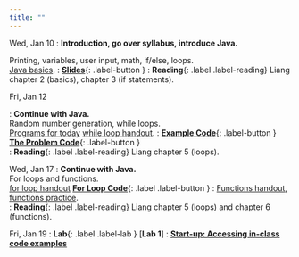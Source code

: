 ```yaml
---
title: ""
---
```


<!---   --->

Wed, Jan 10
: **Introduction, go over syllabus, introduce Java.**  
<!---  Add intro to course information?  Modify power point include new examples...project videos, etc. ;; Make specific note that office hours are for students-an advantage of going to a school like Rhodes.  MENTION TUTORS!!  Set up get to know each other exercise!--->
<!--- Introduce broad topics, advice for course  --->
  Printing, variables, user input, math, if/else, loops.  
  [Java basics](lectures/intro/java-basics.pdf).
: [**Slides**](lectures/intro/CS142Intro1Slides.pdf){: .label-button } 
: **Reading**{: .label .label-reading} Liang chapter 2 (basics), chapter 3 (if statements).

Fri, Jan 12
<!--- Work in Exercism, book?  --->
: **Continue with Java.**  
  Random number generation, while loops.  
  [Programs for today](lectures/intro/scheduleLab1.pdf)
  [while loop handout](lectures/intro/while-loops-handout.pdf).
: [**Example Code**](lectures/intro/introductionToJava.java){: .label-button } 
  [**The Problem Code**](lectures/intro/problemCode.java){: .label-button }   
: **Reading**{: .label .label-reading} Liang chapter 5 (loops).

Wed, Jan 17
: **Continue with Java.**  
  For loops and functions.  
  [for loop handout](lectures/intro/for-loops-handout.pdf)
 [**For Loop Code**](lectures/intro/forLoop.java){: .label .label-button }
:  [Functions handout](lectures/intro/functions-handout.pdf),
  [functions practice](lectures/intro/functions-practice.pdf).  
: **Reading**{: .label .label-reading} Liang chapter 5 (loops) and chapter 6 (functions).

Fri, Jan 19
: **Lab**{: .label .label-lab }  [**Lab 1**]<!---(labs/lab1/)--->
:  [**Start-up: Accessing in-class code examples**](lectures/oop/VCSSetup.pdf)


<!---


Mon, Jan 22
: **Practice with functions, intro to OOP.**  
  -Continue out-of-class work on functions handout.
:  [**Functions with arrays**](lectures/oop/Arrays and Functions.pdf).  
  [Starting code](lectures/oop/classPracticeBlank.java).  
: **Reading**{: .label .label-reading} Liang 7.0-7.8 (arrays).
 : **Project**{: .label .label-proj } [**Project 1**](projects/proj1) (due Thu, Sep 7)

Wed, Jan 24


Wed, Sep 6
: **Object-Oriented Programming II**  
  Digging in deeper to OOP concepts and terminology.  Using classes and functions designed by others.
:  [**Start-up: Accessing in-class code examples**](lectures/oop/VCSSetup.pdf)
:  [OOP definitions](lectures/oop/oop-defs.pdf)
:  [SimpleCanvas and Color APIs](lectures/oop/simplecanvas-and-color.pdf)
:  [Code Source](https://github.com/ncp38/cs142-f23-inclass/tree/main/oop1){: .label-button } 

: **Reading**{: .label .label-reading} Sedgewick & Wayne 3.1, pp. 329-325 (OO concepts).
: **Homework**{: .label .label-hw } [**Homework 1**](homework/hw1) (due Thu, Sep 14)

Fri, Sep 8
: **Lab**{: .label .label-lab } [**Lab 2**](labs/lab2/)

Mon, Sep 11
: **Object-Oriented Programming III**  
  OOP "gotchas" and learning about references.  
  [Gotchas handout](lectures/oop/oop-gotchas-handout.pdf)

: **Reading**{: .label .label-reading} Liang chapter 8 (multidimensional arrays).
  
Wed, Sep 13 
:  A series of lectures to watch followed by in-class work!  
:  [Lecture 1 - Debugging with Intellij](https://rhodes.instructuremedia.com/embed/75f01cbf-69f9-4c77-aeb7-96e19c0b19fa){: .label-button } 
:  [Lecture 2 - Design Choices](https://rhodes.instructuremedia.com/embed/c1553cb0-476d-45c3-b56c-277d4420e8da){: .label-button } 
:  [Lecture 3 - SimpleCanvas & In-Class Work](https://rhodes.instructuremedia.com/embed/b5ee1d41-8556-4609-93ed-cade4dc2aea8){: .label-button }
  
Fri, Sep 15
: **Lab**{: .label .label-lab } [**Lab 3**](labs/lab3/)

Mon, Sep 18
: **Creating Classes I**  
  Learning how to design simple classes.  
  [Class design handout](lectures/oop/oop-creating-classes-handout.pdf)
: [**Slides**](lectures/oop/oop-creating-classes-slides1.pdf){: .label-button } 
: **Reading**{: .label .label-reading} Liang 9.1-9.3, 9.5 (creating classes).
: **Project**{: .label .label-proj } [**Project 2**](projects/proj2) (due Thu, Sep 28)

Wed, Sep 20
: **Creating Classes II**  
  `public` and `private`.
: **Reading**{: .label .label-reading} Liang 9.8 (public/private).

Fri, Sep 22
: **Lab**{: .label .label-lab } [**Lab 4**](labs/lab4/)

Mon, Sep 25
: **Creating Classes III**  
  Constructors.
: [**Slides**](lectures/oop/creating-classes-day2-slides.pdf){: .label-button } 
: **Reading**{: .label .label-reading} Liang 9.4 (constructors).
: **Homework**{: .label .label-hw } [**Homework 2**](homework/hw2) (due Mon, Oct 2)

Wed, Sep 27
: **OO Design Practices**  
  Designing a `Fraction` class.
: [Fraction Class Handout](lectures/oop/fraction-class-handout.pdf)
: [**Exam Review (writing code)**](lectures/examPrep/midterm1-prac-inclass.pdf){: .label-button } 
: [**Exam Review (interpreting code)**](lectures/examPrep/midterm1-prac-additional.pdf){: .label-button } 

Fri, Sep 29
: **Lab**{: .label .label-lab } [**Lab 5**](labs/lab5/)

Mon, Oct 2
: **Review for midterm**

Wed, Oct 4
: **OO Design Practices**  
  More practice with the `Fraction` class.

: [**Exam Review Solutions (writing code)**](lectures/examPrep/midterm1-prep-inclass-sol.pdf){: .label-button } 
: [**Exam Review Solutions (interpreting code)**](lectures/examPrep/midterm1-prep-addl-sol12.pdf){: .label-button } 
: [**Exam Review Solutions (interpreting code, final question)**](lectures/examPrep/midterm1-prep-addl-sol3.pdf){: .label-button } 

Fri, Oct 6
: **Midterm I**{: .label .label-exam }

Mon, Oct 9
: **ArrayLists, Strings, and File Reading**  
  [String handout](lectures/arraylists-str/strings-handout.pdf),
  [ArrayList handout](lectures/arraylists-str/arraylists-handout.pdf),
  [Practice problems](lectures/arraylists-str/practice.pdf)
: **Project**{: .label .label-proj } [**Project 3**](projects/proj3) (due Tue, Oct 24)

Wed, Oct 11
: **ArrayLists, Strings, and File Reading**  
  Continue practice from Wednesday.
: **Reading**{: .label .label-reading} Liang 11.11 (ArrayLists), 4.4 and 10.10 (strings).

Fri, Oct 13
: **Lab**{: .label .label-lab } [**Lab 6**](labs/lab6/)

Mon, Oct 16
: **Fall break**

Wed, Oct 18
: **Recursion I**  
  [Recursion handout](lectures/recursion/recursion-handout.pdf)
: [**Slides**](lectures/recursion/recursion-1-slides.pdf){: .label-button } 
	[**Recursion 1**](https://github.com/ncp38/cs142-f23-inclass/tree/main/src/recursion/Recursion1.java){: .label-button } 
: **Reading**{: .label .label-reading} Liang 18.1-18.2 (recursion intro).

Fri, Oct 20
: **Lab**{: .label .label-lab } [**Lab 7**](labs/lab7/)

Mon, Oct 23
: **Recursion II**
: **Reading**{: .label .label-reading} Liang 18.3 (recursion continued).  Pay special attention to Figures 18.2 and 18.3 on
  page 722; these are important to understand.

Wed, Oct 25
: **Recursion III**  
  Recursive functions with arrays  
    [Recursion with arrays handout](lectures/recursion/recursion-with-arrays.pdf)
: [**Slides**](lectures/recursion/day3-recursion-with-arrays-slides.pdf){: .label-button } 

Fri, Oct 27
: **Lab**{: .label .label-lab } [**Lab 8**](labs/lab8/)


Mon, Oct 30
: **Recursion IV**  
  Binary search  
	[Binary search handout](lectures/recursion/binsearch-handout.pdf)
: [**Slides**](lectures/recursion/day4-binsearch-slides.pdf){: .label-button } 
: **Project**{: .label .label-proj } [**Project 4**](projects/proj4) (due Tue, Nov 14)

Wed, Nov 1
: **Practice with Recursion**  
  [Recursion Problem handout](lectures/recursion/RecursionPracticeProblems.pdf)
: **Homework**{: .label .label-hw } [**Homework 3**](homework/hw3) (due Thu, Nov 9)

Fri, Nov 3
: **Lab**{: .label .label-lab } [**Lab 9**](labs/lab9/)

Mon, Nov 6
: **Inheritance I**  
  [Inheritance handout](lectures/inheritance/Inheritance-handout.pdf) 
: [**Slides**](lectures/inheritance/day1-inherit-slides.pdf){: .label-button } 
: **Reading**{: .label .label-reading} Liang 11.1-11.2 (inheritance). 

Wed, Nov 8
: **Inheritance II**
:  [Inheritance II handout](lectures/inheritance/inheritance-handout-2.pdf) 
: [**Slides**](lectures/inheritance/day2-inherit-slides.pdf){: .label-button } 

Fri, Nov 10
: **Lab**{: .label .label-lab } [**Lab 10**](labs/lab10/)

Mon, Nov 13
: **Polymorphism I**  
:  [Midterm II Study Guide](lectures/examPrep/exam2-prac.pdf) 
: **Reading**{: .label .label-reading} Liang 11.7-11.9 (polymorphism). 

Wed, Nov 15
: **Review, Polymorphism Continued**  
:  [Midterm II Study Guide Solutions](lectures/examPrep/exam2-prac-solutions.pdf) 
: **Project**{: .label .label-proj } [**Project 5**](projects/proj5) (due Thu, Nov 30)

Fri, Nov 17
: **Midterm II**{: .label .label-exam }

Mon, Nov 20
: **Polymorphism II (abstract classes)**

Wed, Nov 22
: No class, Thanksgiving break

Fri, Nov 24
: No class, Thanksgiving break

Mon, Nov 27
: **Band in a Box (abstract classes)**  

Wed, Nov 29
: **Interfaces**  
: **Reading**{: .label .label-reading} Liang 11.5-11.6 (interfaces). 

Fri, Dec 1
: **Lab**{: .label .label-lab } [**Lab 11**](labs/lab11/)
: **Project**{: .label .label-proj } [**Project 6**](projects/proj6) (due Mon, Dec 11)

Mon, Dec 4
: **Big Oh**  
  How computer scientists measure how fast algorithms run. 
: [Big Oh handout](lectures/big-oh/bigoh-handout.pdf) 
: [Final Study Guide](lectures/examPrep/final-prac-problems-f23.pdf) 

Wed, Dec 6
: Final Review!!
: [Final Solutions](lectures/examPrep/final-prac-problems-sol-f23.pdf) 

--->
